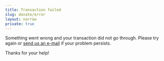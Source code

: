 ```yaml
---
title: Transaction failed
slug: donate/error
layout: narrow
private: true
---
```

<p class="has-text-centered is-size-5">Something went wrong and your transaction did not go through. Please try again or <a href="mailto:contact@code4.ro">send us an e-mail</a> if your problem persists.</p>
<p class="has-text-centered is-size-5">Thanks for your help!</p>
